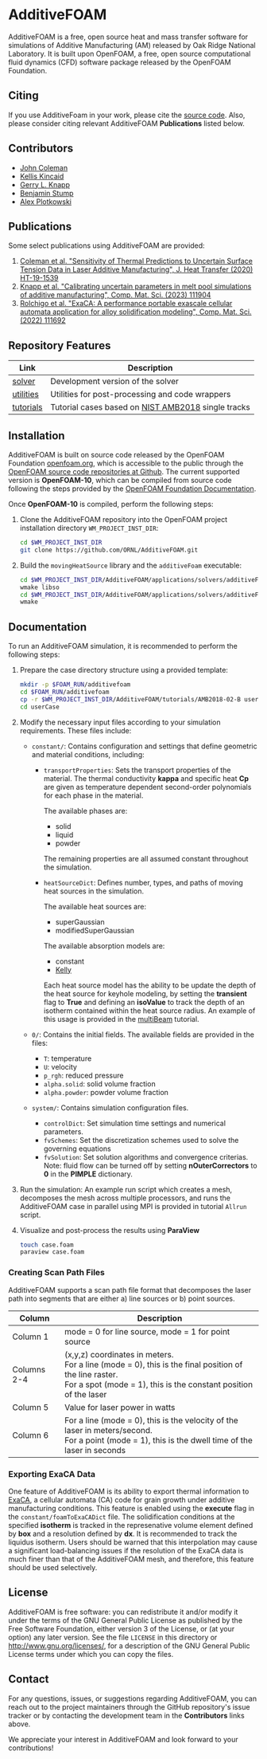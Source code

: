 # AdditiveFOAM
AdditiveFOAM is a free, open source heat and mass transfer software for simulations of Additive Manufacturing (AM) released by Oak Ridge National Laboratory. It is built upon OpenFOAM, a free, open source computational fluid dynamics (CFD) software package released by the OpenFOAM Foundation.

## Citing
If you use AdditiveFoam in your work, please cite the [source code](CITATION.bib). Also, please consider citing relevant AdditiveFOAM **Publications** listed below.

## Contributors
- [John Coleman](https://www.ornl.gov/staff-profile/john-s-coleman)
- [Kellis Kincaid](https://www.ornl.gov/staff-profile/kellis-c-kincaid)
- [Gerry L. Knapp](https://www.ornl.gov/staff-profile/gerald-l-knapp)
- [Benjamin Stump](https://www.ornl.gov/staff-profile/benjamin-c-stump)
- [Alex Plotkowski](https://www.ornl.gov/staff-profile/alex-j-plotkowski)

## Publications
Some select publications using AdditiveFOAM are provided:
1. [Coleman et al. "Sensitivity of Thermal Predictions to Uncertain Surface Tension Data in Laser Additive Manufacturing", J. Heat Transfer (2020) HT-19-1539](https://asmedigitalcollection.asme.org/heattransfer/article/doi/10.1115/1.4047916/1085538/Sensitivity-of-Thermal-Predictions-to-Uncertain)
2. [Knapp et al. "Calibrating uncertain parameters in melt pool simulations of additive manufacturing", Comp. Mat. Sci. (2023) 111904](https://www.sciencedirect.com/science/article/abs/pii/S0927025622006152)
3. [Rolchigo et al. "ExaCA: A performance portable exascale cellular automata application for alloy solidification modeling", Comp. Mat. Sci. (2022) 111692](https://www.sciencedirect.com/science/article/abs/pii/S0927025622004189)

## Repository Features
| Link                                                | Description                              |
|-----------------------------------------------------------|------------------------------------------|
| [solver](applications/solvers/additiveFoam)               | Development version of the solver        |
| [utilities](applications/utilities)                       | Utilities for post-processing and code wrappers |
| [tutorials](tutorials)                                     | Tutorial cases based on [NIST AMB2018](https://www.nist.gov/ambench/amb2018-02-description) single tracks |

## Installation
AdditiveFOAM is built on source code released by the OpenFOAM Foundation [openfoam.org](https://openfoam.org/), which is accessible to the public through the [OpenFOAM source code repositories at Github](https://github.com/OpenFOAM). The current supported version is **OpenFOAM-10**, which can be compiled from source code following the steps provided by the [OpenFOAM Foundation Documentation](https://openfoam.org/download/source/).

Once **OpenFOAM-10** is compiled, perform the following steps:

1. Clone the AdditiveFOAM repository into the OpenFOAM project installation directory `WM_PROJECT_INST_DIR`:
   ```bash
   cd $WM_PROJECT_INST_DIR
   git clone https://github.com/ORNL/AdditiveFOAM.git
   ```
2. Build the `movingHeatSource` library and the `additiveFoam` executable:
   ```bash
   cd $WM_PROJECT_INST_DIR/AdditiveFOAM/applications/solvers/additiveFoam/movingHeatSource
   wmake libso
   cd $WM_PROJECT_INST_DIR/AdditiveFOAM/applications/solvers/additiveFoam
   wmake
   ```
## Documentation
To run an AdditiveFOAM simulation, it is recommended to perform the following steps:
1. Prepare the case directory structure using a provided template:
   ```bash
   mkdir -p $FOAM_RUN/additivefoam
   cd $FOAM_RUN/additivefoam
   cp -r $WM_PROJECT_INST_DIR/AdditiveFOAM/tutorials/AMB2018-02-B userCase
   cd userCase
   ```
2. Modify the necessary input files according to your simulation requirements. These files include:

   - `constant/`: Contains configuration and settings that define geometric and material conditions, including:

      - `transportProperties`: Sets the transport properties of the material. The thermal conductivity **kappa** and specific heat **Cp** are given as temperature dependent second-order polynomials for each phase in the material.
      
         The available phases are:
         - solid
         - liquid
         - powder
      
         The remaining properties are all assumed constant throughout the simulation.

      - `heatSourceDict`: Defines number, types, and paths of moving heat sources in the simulation.

         The available heat sources are:
         - superGaussian
         - modifiedSuperGaussian
   
         The available absorption models are:
         - constant
         - [Kelly](https://opg.optica.org/ao/fulltext.cfm?uri=ao-5-6-925&id=14272)
      
         Each heat source model has the ability to be update the depth of the heat source for keyhole modeling, by setting the **transient** flag to **True** and defining an **isoValue** to track the depth of an isotherm contained within the heat source radius. An example of this usage is provided in the [multiBeam](tutorials/multiBeam) tutorial.

   - `0/`: Contains the initial fields. The available fields are provided in the files:
      - `T`:            temperature
      - `U`:            velocity
      - `p_rgh`:        reduced pressure
      - `alpha.solid`:  solid volume fraction
      - `alpha.powder`: powder volume fraction

   - `system/`: Contains simulation configuration files.
      - `controlDict`: Set simulation time settings and numerical parameters.
      - `fvSchemes`: Set the discretization schemes used to solve the governing equations
      - `fvSolution`: Set solution algorithms and convergence criterias. Note: fluid flow can be turned off by setting **nOuterCorrectors** to **0** in the **PIMPLE** dictionary.
      
3. Run the simulation:
An example run script which creates a mesh, decomposes the mesh across multiple processors, and runs the AdditiveFOAM case in parallel using MPI is provided in tutorial `Allrun` script.

4. Visualize and post-process the results using **ParaView**
   ```bash
   touch case.foam
   paraview case.foam
   ```
### Creating Scan Path Files
AdditiveFOAM supports a scan path file format that decomposes the laser path into segments that are either a) line sources or b) point sources.

| Column   | Description                                                                                                                 |
|----------|-----------------------------------------------------------------------------------------------------------------------------|
| Column 1 | mode = 0 for line source, mode = 1 for point source                                                                               |
| Columns 2-4 | (x,y,z) coordinates in meters. <br>For a line (mode = 0), this is the final position of the line raster. <br>For a spot (mode = 1), this is the constant position of the laser |
| Column 5 | Value for laser power in watts                                                                                               |
| Column 6 | For a line (mode = 0), this is the velocity of the laser in meters/second. <br>For a point (mode = 1), this is the dwell time of the laser in seconds                         |

### Exporting ExaCA Data
One feature of AdditiveFOAM is its ability to export thermal information to [ExaCA](https://github.com/ExascaleAM/ExaCA), a cellular automata (CA) code for grain growth under additive manufacturing conditions. This feature is enabled using the **execute** flag in the `constant/foamToExaCADict` file. The solidification conditions at the specified **isotherm** is tracked in the represenative volume element defined by **box** and a resolution defined by **dx**. It is recommended to track the liquidus isotherm. Users should be warned that this interpolation may cause a significant load-balancing issues if the resolution of the ExaCA data is much finer than that of the AdditiveFOAM mesh, and therefore, this feature should be used selectively.

## License
AdditiveFOAM is free software: you can redistribute it and/or modify it under the terms of the GNU General Public License as published by the Free Software Foundation, either version 3 of the License, or (at your option) any later version. See the file `LICENSE` in this directory or http://www.gnu.org/licenses/, for a description of the GNU General Public License terms under which you can copy the files.

## Contact
For any questions, issues, or suggestions regarding AdditiveFOAM, you can reach out to the project maintainers through the GitHub repository's issue tracker or by contacting the development team in the **Contributors** links above.

We appreciate your interest in AdditiveFOAM and look forward to your contributions!
